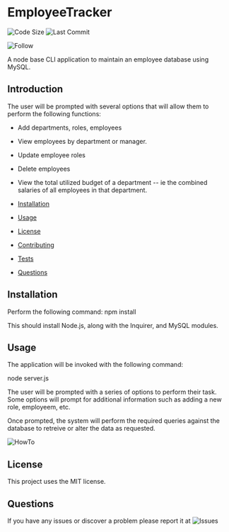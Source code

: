 # EmployeeTracker

![Code Size](https://img.shields.io/github/languages/code-size/reithal/EmployeeTracker)
![Last Commit](https://img.shields.io/github/last-commit/reithal/EmployeeTracker)

![Follow](https://img.shields.io/github/followers/reithal?style=social)

A node base CLI application to maintain an employee database using MySQL.

## Introduction

The user will be prompted with several options that will allow them to perform the following functions:

- Add departments, roles, employees

- View employees by department or manager.

- Update employee roles

- Delete employees

- View the total utilized budget of a department -- ie the combined salaries of all employees in that department.

- [Installation](#installation)
  ​
- [Usage](#usage)
  ​
- [License](#license)
  ​
- [Contributing](#contributing)
  ​
- [Tests](#tests)
  ​
- [Questions](#questions)

## Installation

Perform the following command: npm install

This should install Node.js, along with the Inquirer, and MySQL modules.

## Usage

The application will be invoked with the following command:

node server.js

The user will be prompted with a series of options to perform their task. Some options will prompt for additional information such as adding a new role, employeem, etc.

Once prompted, the system will perform the required queries against the database to retreive or alter the data as requested.

![HowTo](http://reithal.github.io/EmployeeTracker/assets/images/employeetracker.gif)

## License

This project uses the MIT license.

## Questions

If you have any issues or discover a problem please report it at ![Issues](https://github.com/reithal/EmployeeTracker/issues)
